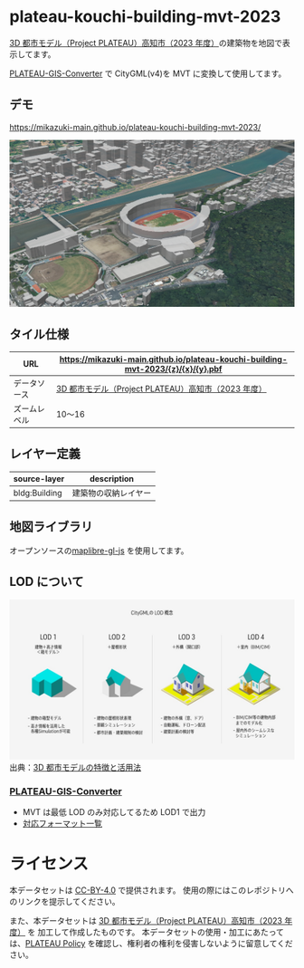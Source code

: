 # plateau-kouchi-building-mvt-2023

[3D 都市モデル（Project PLATEAU）高知市（2023 年度）](https://www.geospatial.jp/ckan/dataset/plateau-39201-kouchi-shi-2023)の建築物を地図で表示してます。

[PLATEAU-GIS-Converter](https://github.com/Project-PLATEAU/PLATEAU-GIS-Converter) で CityGML(v4)を MVT に変換して使用してます。

## デモ

https://mikazuki-main.github.io/plateau-kouchi-building-mvt-2023/

![](docs/image.png)

## タイル仕様

| URL          | <https://mikazuki-main.github.io/plateau-kouchi-building-mvt-2023/{z}/{x}/{y}.pbf>                                          |
| ------------ | --------------------------------------------------------------------------------------------------------------------------- |
| データソース | [3D 都市モデル（Project PLATEAU）高知市（2023 年度）](https://www.geospatial.jp/ckan/dataset/plateau-39201-kouchi-shi-2023) |
| ズームレベル | 10〜16                                                                                                                      |

## レイヤー定義

| source-layer  | description          |
| ------------- | -------------------- |
| bldg:Building | 建築物の収納レイヤー |

## 地図ライブラリ

オープンソースの[maplibre-gl-js](https://github.com/maplibre/maplibre-gl-js) を使用してます。

## LOD について

![](docs/about_citygml_02.jpeg)
出典：[3D 都市モデルの特徴と活用法](https://www.mlit.go.jp/plateau/learning/tpc01-2/#p1_3_2)

### [PLATEAU-GIS-Converter](https://github.com/Project-PLATEAU/PLATEAU-GIS-Converter)

- MVT は最低 LOD のみ対応してるため LOD1 で出力
- [対応フォーマット一覧](https://www.mlit.go.jp/plateau/learning/tpc30/#p30_3)
  
# ライセンス

本データセットは [CC-BY-4.0](LICENSE) で提供されます。
使用の際にはこのレポジトリへのリンクを提示してください。

また、本データセットは [3D 都市モデル（Project PLATEAU）高知市（2023 年度）](https://www.geospatial.jp/ckan/dataset/plateau-39201-kouchi-shi-2023) を
加工して作成したものです。
本データセットの使用・加工にあたっては、[PLATEAU Policy](https://www.mlit.go.jp/plateau/site-policy/) を確認し、権利者の権利を侵害しないように留意してください。
